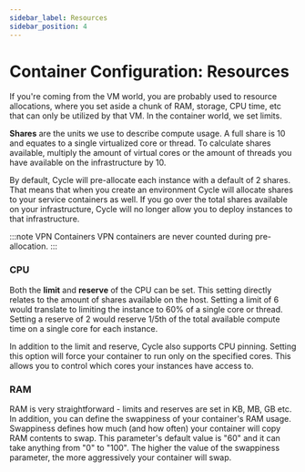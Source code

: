 ```yaml
---
sidebar_label: Resources
sidebar_position: 4
---
```


# Container Configuration: Resources

If you're coming from the VM world, you are probably used to resource allocations, where you set aside a chunk of RAM, storage, CPU time, etc that can only be utilized by that VM. In the container world, we set limits.

**Shares** are the units we use to describe compute usage. A full share is 10 and equates to a single virtualized core or thread. To calculate shares available, multiply the amount of virtual cores or the amount of threads you have available on the infrastructure by 10.

By default, Cycle will pre-allocate each instance with a default of 2 shares. That means that when you create an environment Cycle will allocate shares to your service containers as well. If you go over the total shares available on your infrastructure, Cycle will no longer allow you to deploy instances to that infrastructure.

:::note VPN Containers
VPN containers are never counted during pre-allocation.
:::

### CPU
Both the **limit** and **reserve** of the CPU can be set. This setting directly relates to the amount of shares available on the host. Setting a limit of 6 would translate to limiting the instance to 60% of a single core or thread. Setting a reserve of 2 would reserve 1/5th of the total available compute time on a single core for each instance.

In addition to the limit and reserve, Cycle also supports CPU pinning. Setting this option will force your container to run only on the specified cores. This allows you to control which cores your instances have access to.

### RAM
RAM is very straightforward - limits and reserves are set in KB, MB, GB etc. In addition, you can define the swappiness of your container's RAM usage. Swappiness defines how much (and how often) your container will copy RAM contents to swap. This parameter's default value is "60" and it can take anything from "0" to "100". The higher the value of the swappiness parameter, the more aggressively your container will swap.